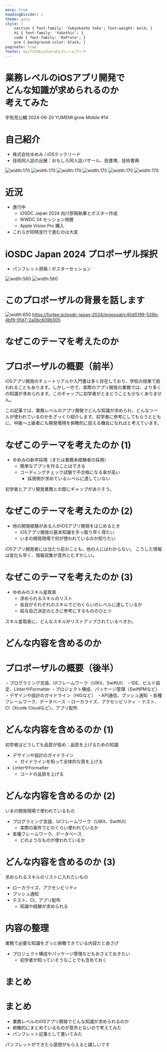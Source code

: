 ```yaml
---
marp: true
headingDivider: 1
theme: gaia
style: |
    section { font-family: 'YuKyokasho Yoko'; font-weight: bold; }
    h1 { font-family: 'YuGothic'; }
    code { font-family: '0xProto'; }
    pre { background-color: black; }
paginate: true
footer: SwiftのAccelerateフレームワーク
---
```


# 業務レベルのiOSアプリ開発で<br>どんな知識が求められるのか<br>考えてみた
<!-- _class: lead -->

宇佐見公輔
2024-06-20
YUMEMI.grow Mobile #14

# 自己紹介

- 株式会社ゆめみ / iOSテックリード
- 技術同人誌の出展：おもしろ同人誌バザール、技書博、技術書典

![width:170](https://booth.pximg.net/c4cb0469-30f5-431d-acac-22d09c61cdb5/i/2377560/8886f190-c479-4195-bc8a-bc6c05634fb8.png) ![width:170](https://booth.pximg.net/c4cb0469-30f5-431d-acac-22d09c61cdb5/i/2641333/5384ddb9-7f57-4aa1-aef9-4a339b3ed16f.png) ![width:170](https://booth.pximg.net/c4cb0469-30f5-431d-acac-22d09c61cdb5/i/3622327/6aee6e0d-ecfc-4db3-9e5b-988981cfed9f.png) ![width:170](https://booth.pximg.net/c4cb0469-30f5-431d-acac-22d09c61cdb5/i/4841376/255e28df-c614-4bce-9b1c-4bfe9bb0b5f0.png) ![width:170](https://booth.pximg.net/c4cb0469-30f5-431d-acac-22d09c61cdb5/i/5278270/e9ca14f6-6826-47de-859c-181bc0cc43f7.png) ![width:170](https://booth.pximg.net/c4cb0469-30f5-431d-acac-22d09c61cdb5/i/5668997/a9e084c1-05b0-4d98-8b2f-cbc2660dc807.png)

# 近況

- 進行中
  - iOSDC Japan 2024 向け原稿執筆とポスター作成
  - WWDC 24 セッション視聴
  - Apple Vision Pro 購入
- これらが同時並行で進むのは大変

# iOSDC Japan 2024 プロポーザル採択

- パンフレット原稿 / ポスターセッション

![width:560](https://fortee.jp/iosdc-japan-2024/proposal/og-image/c40d5199-526b-4bf9-91d7-2a0bc609b305.png) ![width:560](https://fortee.jp/iosdc-japan-2024/proposal/og-image/a28236ac-e8b0-4015-84e9-a0c9ac6670af.png)

# このプロポーザルの背景を話します

![width:650](https://fortee.jp/iosdc-japan-2024/proposal/og-image/c40d5199-526b-4bf9-91d7-2a0bc609b305.png)
https://fortee.jp/iosdc-japan-2024/proposal/c40d5199-526b-4bf9-91d7-2a0bc609b305

# なぜこのテーマを考えたのか
<!-- _class: lead invert -->

# プロポーザルの概要（前半）

iOSアプリ開発のチュートリアルや入門書は多く存在しており、学校の授業で扱われることもあります。しかし一方で、実際のアプリ開発の業務では、より多くの知識が求められます。このギャップに初学者がとまどうことも少なくありません。

この記事では、業務レベルのアプリ開発でどんな知識が求められ、どんなツールが使われているのかをざっくり紹介します。初学者に参考にしてもらうとともに、中級〜上級者にも開発環境を俯瞰的に捉える機会になればと考えています。

# なぜこのテーマを考えたのか (1)

- ゆめみの新卒採用（または業務未経験者の採用）
  - 簡単なアプリを作ることはできる
  - コーディングチェック試験で不合格になる率が高い
    - 採用側が求めているレベルに達していない

初学者とアプリ開発業務との間にギャップがありそう。

# なぜこのテーマを考えたのか (2)

- 他の開発経験がある人がiOSアプリ開発をはじめるとき
  - iOSアプリ開発の基本知識を手っ取り早く得たい
  - いまの開発現場で何が使われているのか知りたい

iOSアプリ開発者には当たり前のことも、他の人にはわからない。
こうした情報は変化も早く、情報収集が意外とむずかしい。

# なぜこのテーマを考えたのか (3)

- ゆめみのスキル星取表
  - 求められるスキルのリスト
  - 各自がそれぞれのスキルでどのくらいのレベルに達しているか
  - 給与自己決定のときに参考にするもののひとつ

スキル星取表に、どんなスキルがリストアップされているべきか。

# どんな内容を含めるのか
<!-- _class: lead invert -->

# プロポーザルの概要（後半）

・プログラミング言語、UIフレームワーク（UIKit、SwiftUI）
・IDE、ビルド設定、LinterやFormatter
・プロジェクト構成、パッケージ管理（SwiftPMなど）
・デザインや設計のガイドライン（HIGなど）
・API通信、プッシュ通知
・各種フレームワーク、データベース
・ローカライズ、アクセシビリティ
・テスト、CI（Xcode Cloudなど）、アプリ配布

# どんな内容を含めるのか (1)

初学者はどうしても品質が低め：品質を上げるための知識

- デザインや設計のガイドライン
  - ガイドラインを知って全体的な質を上げる
- LinterやFormatter
  - コードの品質を上げる

# どんな内容を含めるのか (2)

いまの開発現場で使われているもの

- プログラミング言語、UIフレームワーク（UIKit、SwiftUI）
  - 実際の案件でどのくらい使われているか
- 各種フレームワーク、データベース
  - どのようなものが使われているか

# どんな内容を含めるのか (3)

求められるスキルのリストに入れたいもの

- ローカライズ、アクセシビリティ
- プッシュ通知
- テスト、CI、アプリ配布
  - 知識や経験が求められる

# 内容の整理

業務で必要な知識をざっと俯瞰できている内容だと良さげ

- プロジェクト構成やパッケージ管理などもおさえておきたい
  - 初学者が知っていそうなことでも含めておく

# まとめ
<!-- _class: lead invert -->

# まとめ

- 業務レベルのiOSアプリ開発でどんな知識が求められるのか
- 俯瞰的にまとめているものが意外とないので考えてみた
- パンフレット記事として書いてみた

パンフレットができたら感想がもらえると嬉しいです
